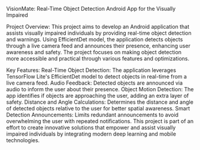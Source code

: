 VisionMate:
Real-Time Object Detection Android App for the Visually Impaired

Project Overview:
This project aims to develop an Android application that assists visually impaired individuals by providing real-time object detection and warnings. Using EfficientDet model, the application detects objects through a live camera feed and announces their presence, enhancing user awareness and safety. The project focuses on making object detection more accessible and practical through various features and optimizations.

Key Features:
Real-Time Object Detection: The application leverages TensorFlow Lite's EfficientDet model to detect objects in real-time from a live camera feed.
Audio Feedback: Detected objects are announced via audio to inform the user about their presence.
Object Motion Detection: The app identifies if objects are approaching the user, adding an extra layer of safety.
Distance and Angle Calculations: Determines the distance and angle of detected objects relative to the user for better spatial awareness.
Smart Detection Announcements: Limits redundant announcements to avoid overwhelming the user with repeated notifications.
This project is part of an effort to create innovative solutions that empower and assist visually impaired individuals by integrating modern deep learning and mobile technologies.

